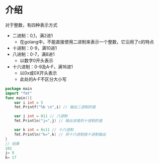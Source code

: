 # 介绍

对于整数，有四种表示方式

- 二进制：0,1，满2进1
  - 在golang中，不能直接使用二进制来表示一个整数，它沿用了c的特点
- 十进制：0-9，满10进1
- 八进制：0-7，满8进1
  - 以数字0开头表示
- 十六进制：0-9及A-F，满16进1
  - 以0x或0X开头表示
  - 此处的A-F不区分大小写

```go
package main
import "fmt"
func main(){
	var i int = 5
	fmt.Printf("%b \n",i) // 输出二进制的值

	var j int = 011 // 八进制
	fmt.Println("j=",j) // 输出该值的十进制的值

	var k int = 0x11 // 十六进制
	fmt.Println("k=",k) // 将十六进制按十进制输出
}
// 结果
101
j= 9
k= 17
```

